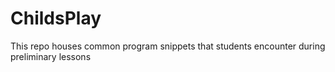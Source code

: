 # ChildsPlay
This repo houses common program snippets that students encounter during preliminary lessons
